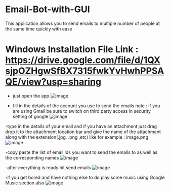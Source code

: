 # Email-Bot-with-GUI
This application allows you to send emails to multiple number of people at the same time quickly with ease

# Windows Installation File Link : https://drive.google.com/file/d/1QXsjpOZHgwSfBX7315fwkYvHwhPPSAQE/view?usp=sharing

- just open the app
![image](https://user-images.githubusercontent.com/67222042/99880529-e2842080-2c39-11eb-916f-5b20b656f037.png)

- fill in the details of the account you use to send the emails
note : if you are using Gmail be sure to switch on third party access in security setting of google
![image](https://user-images.githubusercontent.com/67222042/99880567-27a85280-2c3a-11eb-86dc-6468e5c5ade8.png)

-type in the details of your email and if you have an attachment just drag drop it to the attachment location bar and give the name of the attachment along with the extension(.jpg, .png ,etc) like for example : image.png
![image](https://user-images.githubusercontent.com/67222042/99880593-676f3a00-2c3a-11eb-9bc6-bb4947c1c13e.png)

-copy paste the list of email ids you want to send the emails to as well as the corresponding names
![image](https://user-images.githubusercontent.com/67222042/99880607-7bb33700-2c3a-11eb-8fef-2340c19ceee9.png)

-after everything is ready hit send emails
![image](https://user-images.githubusercontent.com/67222042/99880627-97b6d880-2c3a-11eb-98f3-30fc5aac7b43.png)

-if you get bored and have nothing else to do play some music using Google Music section also 
![image](https://user-images.githubusercontent.com/67222042/99880636-aac9a880-2c3a-11eb-9b83-7101f9701724.png)

